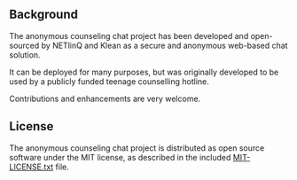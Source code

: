 ## Background

The anonymous counseling chat project has been developed and open-sourced by NETlinQ and Klean as a secure and anonymous web-based chat solution.

It can be deployed for many purposes, but was originally developed to be used by a publicly funded teenage counselling hotline.

Contributions and enhancements are very welcome.

## License

The anonymous counseling chat project is distributed as open source software under the MIT license, as described in the included [MIT-LICENSE.txt](http://github.com/klean/anonymous-counseling-chat/blob/master/MIT-LICENSE.txt) file.